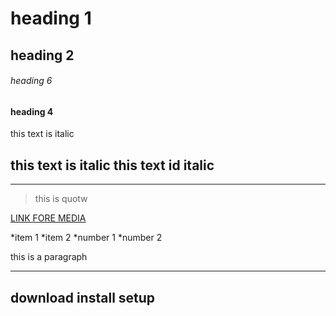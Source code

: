 <!-- heading -->
# heading 1
## heading 2
###### heading 6
#### heading 4

this text is italic

**this text** is italic
__this text__ id italic
---
___

>this is quotw

[LINK FORE MEDIA](http---)

<!--ul-->
*item 1
*item 2
  *number 1
  *number 2
  <p>this is a paragraph </p>

  ---
  download
  install
  setup
---

